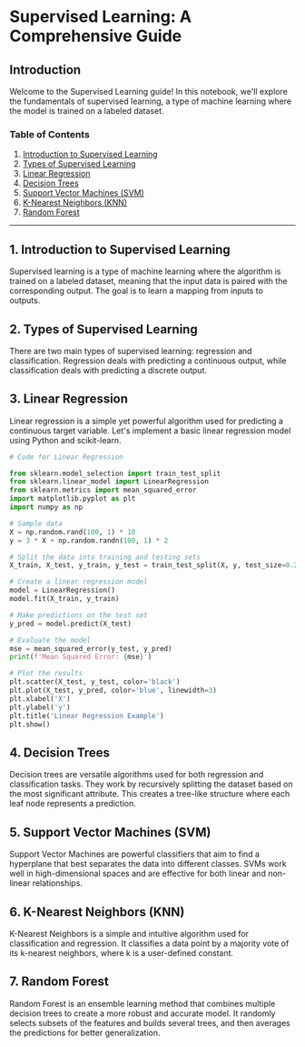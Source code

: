 # Supervised Learning: A Comprehensive Guide

## Introduction

Welcome to the Supervised Learning guide! In this notebook, we'll explore the fundamentals of supervised learning, a type of machine learning where the model is trained on a labeled dataset.

### Table of Contents

1. [Introduction to Supervised Learning](#1-introduction-to-supervised-learning)
2. [Types of Supervised Learning](#2-types-of-supervised-learning)
3. [Linear Regression](#3-linear-regression)
4. [Decision Trees](#4-decision-trees)
5. [Support Vector Machines (SVM)](#5-support-vector-machines-svm)
6. [K-Nearest Neighbors (KNN)](#6-k-nearest-neighbors-knn)
7. [Random Forest](#7-random-forest)

---

## 1. Introduction to Supervised Learning

Supervised learning is a type of machine learning where the algorithm is trained on a labeled dataset, meaning that the input data is paired with the corresponding output. The goal is to learn a mapping from inputs to outputs.

## 2. Types of Supervised Learning

There are two main types of supervised learning: regression and classification. Regression deals with predicting a continuous output, while classification deals with predicting a discrete output.

## 3. Linear Regression

Linear regression is a simple yet powerful algorithm used for predicting a continuous target variable. Let's implement a basic linear regression model using Python and scikit-learn.

```python
# Code for Linear Regression

from sklearn.model_selection import train_test_split
from sklearn.linear_model import LinearRegression
from sklearn.metrics import mean_squared_error
import matplotlib.pyplot as plt
import numpy as np

# Sample data
X = np.random.rand(100, 1) * 10
y = 3 * X + np.random.randn(100, 1) * 2

# Split the data into training and testing sets
X_train, X_test, y_train, y_test = train_test_split(X, y, test_size=0.2, random_state=42)

# Create a linear regression model
model = LinearRegression()
model.fit(X_train, y_train)

# Make predictions on the test set
y_pred = model.predict(X_test)

# Evaluate the model
mse = mean_squared_error(y_test, y_pred)
print(f'Mean Squared Error: {mse}')

# Plot the results
plt.scatter(X_test, y_test, color='black')
plt.plot(X_test, y_pred, color='blue', linewidth=3)
plt.xlabel('X')
plt.ylabel('y')
plt.title('Linear Regression Example')
plt.show()
```

## 4. Decision Trees

Decision trees are versatile algorithms used for both regression and classification tasks. They work by recursively splitting the dataset based on the most significant attribute. This creates a tree-like structure where each leaf node represents a prediction.

## 5. Support Vector Machines (SVM)

Support Vector Machines are powerful classifiers that aim to find a hyperplane that best separates the data into different classes. SVMs work well in high-dimensional spaces and are effective for both linear and non-linear relationships.

## 6. K-Nearest Neighbors (KNN)

K-Nearest Neighbors is a simple and intuitive algorithm used for classification and regression. It classifies a data point by a majority vote of its k-nearest neighbors, where k is a user-defined constant.

## 7. Random Forest

Random Forest is an ensemble learning method that combines multiple decision trees to create a more robust and accurate model. It randomly selects subsets of the features and builds several trees, and then averages the predictions for better generalization.
